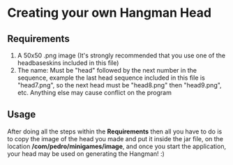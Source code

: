 # Creating your own Hangman Head

## Requirements
1. A 50x50 .png image (It's strongly recommended that you use one of the headbaseskins included in this file)
2. The name: Must be "head" followed by the next number in the sequence, example the last head sequence included in this file is "head7.png", so the next head must be "head8.png" then "head9.png", etc. Anything else may cause conflict on the program

## Usage
After doing all the steps within the **Requirements** then all you have to do is to copy the image of the head you made and put it inside the jar file, on the location **/com/pedro/minigames/image**, and once you start the application, your head may be used on generating the Hangman! :)